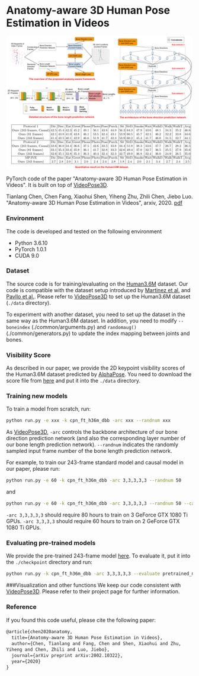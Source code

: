 # Anatomy-aware 3D Human Pose Estimation in Videos

![network](figs/model.png)

PyTorch code of the paper "Anatomy-aware 3D Human Pose Estimation in Videos". It is built on top of [VideoPose3D](https://github.com/facebookresearch/VideoPose3D).

Tianlang Chen, Chen Fang, Xiaohui Shen, Yiheng Zhu, Zhili Chen, Jiebo Luo. "Anatomy-aware 3D Human Pose Estimation in Videos", arxiv, 2020. [pdf](https://arxiv.org/pdf/2002.10322.pdf)

### Environment

The code is developed and tested on the following environment

* Python 3.6.10
* PyTorch 1.0.1
* CUDA 9.0

### Dataset

The source code is for training/evaluating on the [Human3.6M](http://vision.imar.ro/human3.6m) dataset. Our code is compatible with the dataset setup introduced by [Martinez et al.](https://github.com/una-dinosauria/3d-pose-baseline) and [Pavllo et al.](https://github.com/facebookresearch/VideoPose3D). Please refer to [VideoPose3D](https://github.com/facebookresearch/VideoPose3D) to set up the Human3.6M dataset (`./data` directory).

To experiment with another dataset, you need to set up the dataset in the same way as the Human3.6M dataset. In addition, you need to modify `--boneindex` (./common/arguments.py) and `randomaug()` (./common/generators.py) to update the index mapping between joints and bones.

### Visibility Score

As described in our paper, we provide the 2D keypoint visibility scores of the Human3.6M dataset predicted by [AlphaPose](https://github.com/MVIG-SJTU/AlphaPose). You need to download the score file from [here](https://drive.google.com/file/d/1C3A9t9FqKgT_GLROBKV0v3lnl5NXOLYN/view?usp=sharing) and put it into the `./data` directory.

### Training new models

To train a model from scratch, run:

```bash
python run.py -e xxx -k cpn_ft_h36m_dbb -arc xxx --randnum xxx
```

As [VideoPose3D](https://github.com/facebookresearch/VideoPose3D), `-arc` controls the backbone architecture of our bone direction prediction network (and also the corresponding layer number of our bone length prediction network). `--randnum` indicates the randomly sampled input frame number of the bone length prediction network. 

For example, to train our 243-frame standard model and causal model in our paper, please run:

```bash
python run.py -e 60 -k cpn_ft_h36m_dbb -arc 3,3,3,3,3 --randnum 50
```

and

```bash
python run.py -e 60 -k cpn_ft_h36m_dbb -arc 3,3,3,3,3 --randnum 50 --causal
```

`-arc 3,3,3,3,3` should require 80 hours to train on 3 GeForce GTX 1080 Ti GPUs.
`-arc 3,3,3,3` should require 60 hours to train on 2 GeForce GTX 1080 Ti GPUs.

### Evaluating pre-trained models

We provide the pre-trained 243-frame model [here](https://drive.google.com/file/d/17QIbAWfCP5fwiz9MhFw1pRBZ_2VlgMSU/view?usp=sharing). To evaluate it, put it into the `./checkpoint` directory and run:

```bash
python run.py -k cpn_ft_h36m_dbb -arc 3,3,3,3,3 --evaluate pretrained_model.bin
```

###Visualization and other functions
We keep our code consistent with [VideoPose3D](https://github.com/facebookresearch/VideoPose3D). Please refer to their project page for further information. 


### Reference

If you found this code useful, please cite the following paper:

    @article{chen2020anatomy,
      title={Anatomy-aware 3D Human Pose Estimation in Videos},
      author={Chen, Tianlang and Fang, Chen and Shen, Xiaohui and Zhu, Yiheng and Chen, Zhili and Luo, Jiebo},
      journal={arXiv preprint arXiv:2002.10322},
      year={2020}
    }


